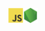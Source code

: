 <!-- markdownlint-disable first-line-heading no-inline-html -->

<!-- <pre align="center">
╔═══════╗
║  ESC  ║
╚═══════╝
</pre> -->

<img align="left" height="30px" width="30px" alt="JavaScript" title="JavaScript" src="https://raw.githubusercontent.com/devicons/devicon/master/icons/javascript/javascript-original.svg"></img>
<img align="left" height="30px" width="30px" alt="Node.js" title="Node.js" src="https://raw.githubusercontent.com/devicons/devicon/master/icons/nodejs/nodejs-original.svg"></img>

<!-- ╣ ╠ ╩ ╦ ╚ ╝ ╔ ╗ ═ ║ ╬  -->
